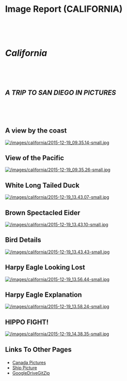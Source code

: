 # Image Report (CALIFORNIA)

<br>
<br>
<br>

# **_California_**

<br>
<br>
<br>


## **_A TRIP TO SAN DIEGO IN PICTURES_**

<br>
<br>
<br>



## A view by the coast
[![/images/california/2015-12-19_09.35.14-small.jpg](/images/california/2015-12-19_09.35.14-small.jpg)](/images/california/2015-12-19_09.35.14.jpg)

## View of the Pacific
[![/images/california/2015-12-19_09.35.26-small.jpg](/images/california/2015-12-19_09.35.26-small.jpg)](/images/california/2015-12-19_09.35.26.jpg)

## White Long Tailed Duck
[![/images/california/2015-12-19_13.43.07-small.jpg](/images/california/2015-12-19_13.43.07-small.jpg)](/images/california/2015-12-19_13.43.07.jpg)

## Brown Spectacled Eider
[![/images/california/2015-12-19_13.43.10-small.jpg](/images/california/2015-12-19_13.43.10-small.jpg)](/images/california/2015-12-19_13.43.10.jpg)


## Bird Details
[![/images/california/2015-12-19_13.43.43-small.jpg](/images/california/2015-12-19_13.43.43-small.jpg)](/images/california/2015-12-19_13.43.43.jpg)

## Harpy Eagle Looking Lost
[![/images/california/2015-12-19_13.56.44-small.jpg](/images/california/2015-12-19_13.56.44-small.jpg)](/images/california/2015-12-19_13.56.44.jpg)

## Harpy Eagle Explanation
[![/images/california/2015-12-19_13.58.24-small.jpg](/images/california/2015-12-19_13.58.24-small.jpg)](/images/california/2015-12-19_13.58.24.jpg)

## HIPPO FIGHT!
[![/images/california/2015-12-19_14.38.35-small.jpg](/images/california/2015-12-19_14.38.35-small.jpg)](/images/california/2015-12-19_14.38.35.jpg)


## <p class="text-danger"> Links To Other Pages</p>

* [Canada Pictures](canada.html)
* [Ship Picture](file1.html)
* [GoogleDriveGitZip](GoogleDriveGitZip.html)
